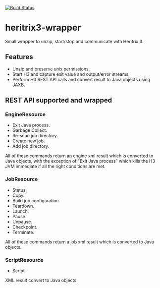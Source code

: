 [![Build Status](https://travis-ci.org/netarchivesuite/heritrix3-wrapper.svg)](https://travis-ci.org/netarchivesuite/heritrix3-wrapper)

heritrix3-wrapper
=================

Small wrapper to unzip, start/stop and communicate with Heritrix 3.

## Features ##

* Unzip and preserve unix permissions.
* Start H3 and capture exit value and output/error streams.
* Perform H3 REST API calls and convert result to Java objects using JAXB.

## REST API supported and wrapped ##

### EngineResource ###

* Exit Java process.
* Garbage Collect.
* Re-scan job directory.
* Create new job.
* Add job directory.

All of these commands return an engine xml result which is converted to Java objects, with the exception of "Exit Java process" which kills the H3 JVM immediate if all the right conditions are met.

### JobResource ###

* Status.
* Copy.
* Build job configuration.
* Teardown.
* Launch.
* Pause.
* Unpause.
* Checkpoint.
* Terminate.

All of these commands return a job xml result which is converted to Java objects.

### ScriptResource ###

* Script

XML result convert to Java objects.
